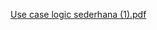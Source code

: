 [Use case logic sederhana (1).pdf](https://github.com/mutihasna14/technical-assignment-week-5-MutiaraHasna/files/9125438/Use.case.logic.sederhana.1.pdf)

